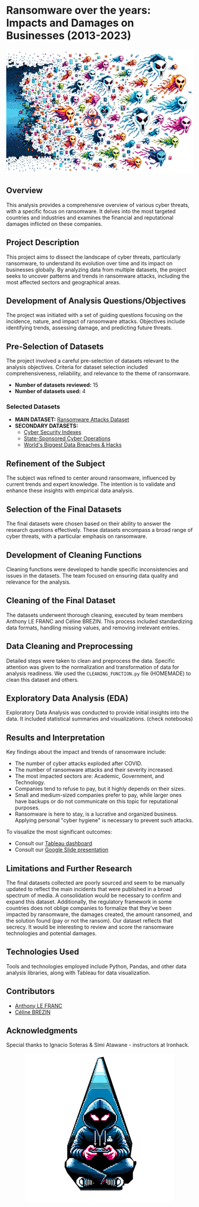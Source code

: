 

# Ransomware over the years: Impacts and Damages on Businesses (2013-2023)

![ransomwares](https://github.com/anthonylefranc/mid_project/blob/main/resources/ransomwares.png?raw=true)

## Overview
This analysis provides a comprehensive overview of various cyber threats, with a specific focus on ransomware. It delves into the most targeted countries and industries and examines the financial and reputational damages inflicted on these companies.

## Project Description
This project aims to dissect the landscape of cyber threats, particularly ransomware, to understand its evolution over time and its impact on businesses globally. By analyzing data from multiple datasets, the project seeks to uncover patterns and trends in ransomware attacks, including the most affected sectors and geographical areas. 

## Development of Analysis Questions/Objectives
The project was initiated with a set of guiding questions focusing on the incidence, nature, and impact of ransomware attacks. Objectives include identifying trends, assessing damage, and predicting future threats.

## Pre-Selection of Datasets
The project involved a careful pre-selection of datasets relevant to the analysis objectives. Criteria for dataset selection included comprehensiveness, reliability, and relevance to the theme of ransomware.

- **Number of datasets reviewed:** 15
- **Number of datasets used:** 4

### Selected Datasets

- **MAIN DATASET:** [Ransomware Attacks Dataset](https://www.kaggle.com/datasets/joebeachcapital/ransomware-attacks)
- **SECONDARY DATASETS:**
  - [Cyber Security Indexes](https://www.kaggle.com/datasets/katerynameleshenko/cyber-security-indexes) 
  - [State-Sponsored Cyber Operations](https://www.kaggle.com/datasets/justin2028/state-sponsored-cyber-operations-2005-present)
  - [World's Biggest Data Breaches & Hacks](https://www.kaggle.com/datasets/joebeachcapital/worlds-biggest-data-breaches-and-hacks)

## Refinement of the Subject
The subject was refined to center around ransomware, influenced by current trends and expert knowledge. The intention is to validate and enhance these insights with empirical data analysis.

## Selection of the Final Datasets
The final datasets were chosen based on their ability to answer the research questions effectively. These datasets encompass a broad range of cyber threats, with a particular emphasis on ransomware.

## Development of Cleaning Functions
Cleaning functions were developed to handle specific inconsistencies and issues in the datasets. The team focused on ensuring data quality and relevance for the analysis.

## Cleaning of the Final Dataset
The datasets underwent thorough cleaning, executed by team members Anthony LE FRANC and Céline BREZIN. This process included standardizing data formats, handling missing values, and removing irrelevant entries.

## Data Cleaning and Preprocessing
Detailed steps were taken to clean and preprocess the data. Specific attention was given to the normalization and transformation of data for analysis readiness. We used the `CLEANING_FUNCTION.py` file (HOMEMADE) to clean this dataset and others.

## Exploratory Data Analysis (EDA)
Exploratory Data Analysis was conducted to provide initial insights into the data. It included statistical summaries and visualizations. (check notebooks)

## Results and Interpretation
Key findings about the impact and trends of ransomware include:
- The number of cyber attacks exploded after COVID.
- The number of ransomware attacks and their severity increased.
- The most impacted sectors are: Academic, Government, and Technology.
- Companies tend to refuse to pay, but it highly depends on their sizes.
- Small and medium-sized companies prefer to pay, while larger ones have backups or do not communicate on this topic for reputational purposes.
- Ransomware is here to stay, is a lucrative and organized business. Applying personal "cyber hygiene" is necessary to prevent such attacks.

To visualize the most significant outcomes:
- Consult our [Tableau dashboard](https://public.tableau.com/app/profile/anthony.le.franc/viz/ransomware_analysis_V1/Dashboard1?publish=yes)
- Consult our [Google Slide presentation](https://docs.google.com/presentation/d/1Rb5VhdbESkpwMW7zDoR9JVZb6kLQUWwctOVTxdM_Lpk/edit?usp=sharing)

## Limitations and Further Research
The final datasets collected are poorly sourced and seem to be manually updated to reflect the main incidents that were published in a broad spectrum of media. A consolidation would be necessary to confirm and expand this dataset. Additionally, the regulatory framework in some countries does not oblige companies to formalize that they've been impacted by ransomware, the damages created, the amount ransomed, and the solution found (pay or not the ransom). Our dataset reflects that secrecy. It would be interesting to review and score the ransomware technologies and potential damages.

## Technologies Used
Tools and technologies employed include Python, Pandas, and other data analysis libraries, along with Tableau for data visualization.

## Contributors
- [Anthony LE FRANC](https://fr.linkedin.com/in/anthony-le-franc)
- [Céline BREZIN](https://www.linkedin.com/in/celine-brezin/)

## Acknowledgments
Special thanks to Ignacio Soteras & Simi Atawane - instructors at Ironhack.



<p align="center">
  <img src="https://github.com/anthonylefranc/mid_project/blob/main/resources/hacker.png?raw=true" alt="Hacker_boy"/>
</p>

